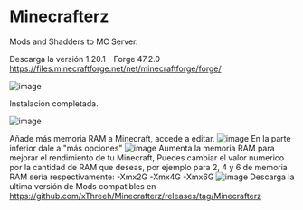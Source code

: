 # Minecrafterz
Mods and Shadders to MC Server.

Descarga la versión 1.20.1 - Forge 47.2.0 https://files.minecraftforge.net/net/minecraftforge/forge/

![image](https://github.com/xThreeh/Minecrafterz/assets/16139465/01dd5bd7-5e69-43e4-bece-ddd09232fe3c)


Instalación completada.

![image](https://github.com/xThreeh/Minecrafterz/assets/16139465/d528cb91-8ff1-4214-90f1-794532d9f0d8)

Añade más memoria RAM a Minecraft, accede a editar.
![image](https://github.com/xThreeh/Minecrafterz/assets/16139465/abc5e746-e674-4d11-a8ef-38efbc49df86)
En la parte inferior dale a "más opciones"
![image](https://github.com/xThreeh/Minecrafterz/assets/16139465/df6ef3ee-6e7c-4448-9b45-0d3c4186c265)
Aumenta la memoria RAM para mejorar el rendimiento de tu Minecraft, Puedes cambiar el valor numerico por la cantidad de RAM que deseas, por ejemplo para 2, 4 y 6 de memoria RAM sería respectivamente:
-Xmx2G -Xmx4G -Xmx6G
![image](https://github.com/xThreeh/Minecrafterz/assets/16139465/08e3366a-9e17-45ea-95d7-1609ebe459f8)
Descarga la ultima versión de Mods compatibles en https://github.com/xThreeh/Minecrafterz/releases/tag/Minecrafterz

